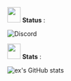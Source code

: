 <img src="https://distok.top/stickers/749043879713701898/749052944682582036.gif" width="30" height="35" /> **__Status__** :

![Discord](https://discord-readme-badge.vercel.app/api?id=897155472887529582)


<img src="https://cdn3.emoji.gg/emojis/9656-stats.png" width="30" height="35" /> **__Stats__** :


![ex's GitHub stats](https://github-readme-stats.vercel.app/api?username=star-selfbot&show_icons=true&theme=radical)

